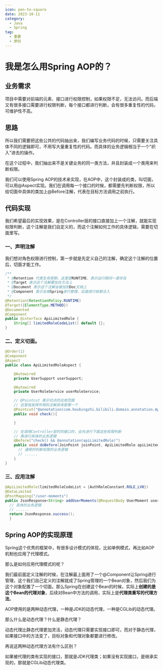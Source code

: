 ```yaml
---
icon: pen-to-square
date: 2023-10-11
category:
  - Java
  - Spring
tag:
  - 重要
  - 原创
---
```


# 我是怎么用Spring AOP的？
## 业务需求

项目中需要对前端的元素、接口进行权限控制，如果权限不足，无法访问。而后端又有很多接口需要进行权限判断，每个接口都进行判断，会有很多重复性的代码，可维护性不高。

## 思路

所以我们需要把这些公共的代码抽出来，我们编写业务代码的时候，只需要关注具体不同的逻辑即可，不用写大量重复性的代码。而具体的业务逻辑相当于一个"织入"进去的操作。

在这个过程中，我们抽出来不是关键业务的同一类方法，并且封装成一个类用来判断权限。

我们可以使用Spring AOP的技术来实现，在AOP中，这个封装成的类，叫切面，可以用@Aspect实现。我们在调用每一个接口的时候，都需要先判断权限，所以给切面中具体的类加上@Before注解，代表在目标方法调用之前执行。

## 代码实现
我们希望最后的实现效果，是在Controller层的接口直接加上一个注解，就能实现权限判断，这个注解是我们自定义的，而这个注解如何工作的具体逻辑，需要在切面里写。

### 一、声明注解

我们想对角色权限进行控制，第一步就是先定义自己的注解，确定这个注解的位置后，切面才能工作。

```java
/**
 * @Retention 代表生命周期，这里是RUNTIME，表示运行期间一直存在
 * @Target 表示这个注解要加在方法上
 * @Document 表示这个注解会被加到Doc文档上
 * @Component 表示会被Spring进行管理，后面进行依赖注入
 */
@Retention(RetentionPolicy.RUNTIME)
@Target({ElementType.METHOD})
@Documented
@Component
public @interface ApiLimitedRole {
    String[] limitedRoleCodeList() default {};
}
```

### 二、定义切面。

```java
@Order(1)
@Component
@Aspect
public class ApiLimitedRoleAspect {

    @Autowired
    private UserSupport userSupport;

    @Autowired
    private UserRoleService userRoleService;

    // @Pointcut 表示切点的应用范围
    // 这里指发挥作用的注解具体是哪一个
    @Pointcut("@annotation(com.houbingzhi.bilibili.domain.annotation.ApiLimitedRole)")
    public void check(){

    }

    // 在调用Controller层时的接口时，会先进行下面这些权限判断
    // 再进行具体的业务逻辑
    @Before("check() && @annotation(apiLimitedRole)")
    public void doBefore(JoinPoint joinPoint, ApiLimitedRole apiLimitedRole){
      // 通用的判断权限的业务逻辑
      // ......
    }
}
```

### 三、应用注解
```java
@ApiLimitedRole(limitedRoleCodeList = {AuthRoleConstant.ROLE_LV0})
@DataLimited
@PostMapping("/user-moments")
public JsonResponse<String> addUserMoments(@RequestBody UserMoment userMoment) throws Exception {
  // 具体的业务逻辑
  // ......
  return JsonResponse.success();
  }
```

## Spring AOP的实现原理

Spring这个优秀的框架中，有很多设计模式的体现，比如单例模式，再比如AOP机制也应用了代理模式。

那么是如何应用代理模式的呢？

我们最前面定义注解的时候，在注解最上面用了一个@Component让Spring进行管理，这个我们自己定义的注解就成了Spring管理的一个Bean对象，然后我们为这个对象配置了一个切面。那么Spring在创建这个Bean的时候，实际上**创建的是这个Bean的代理对象**，后续对Bean中方法的调用，实际上是**代理类重写的代理方法**。

AOP使用的是两种动态代理，一种是JDK的动态代理，一种是CGLib的动态代理。

那么什么是动态代理？什么是静态代理？

动态代理比静态代理更加灵活，动态代理只需要实现接口即可，而对于静态代理，如果接口中的方法变了，目标对象和代理对象都要进行修改。

再说这两种动态代理方法有什么区别？

如果被代理的类有实现的接口，那就是JDK代理类；如果没有实现接口，是继承实现的，那就是CGLib动态代理类。
